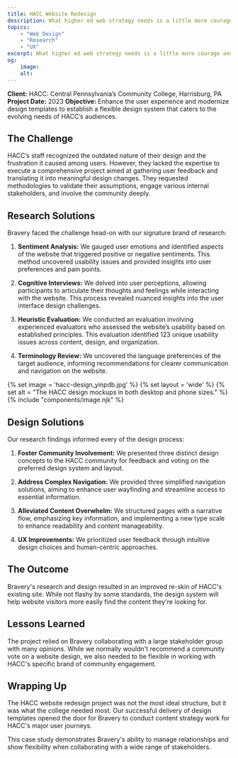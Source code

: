```yaml
---
title: HACC Website Redesign
description: What higher ed web strategy needs is a little more courage and a lot more action.
topics:
    - "Web Design"
    - "Research"
    - "UX"
excerpt: What higher ed web strategy needs is a little more courage and a lot more action.
og:
    image:
    alt:
---
```


**Client:** HACC: Central Pennsylvania’s Community College, Harrisburg, PA
**Project Date:** 2023
**Objective:** Enhance the user experience and modernize design templates to establish a flexible design system that caters to the evolving needs of HACC’s audiences.

## The Challenge

HACC’s staff recognized the outdated nature of their design and the frustration it caused among users. However, they lacked the expertise to execute a comprehensive project aimed at gathering user feedback and translating it into meaningful design changes. They requested methodologies to validate their assumptions, engage various internal stakeholders, and involve the community deeply.

## Research Solutions

Bravery faced the challenge head-on with our signature brand of research:

1. **Sentiment Analysis:** We gauged user emotions and identified aspects of the website that triggered positive or negative sentiments. This method uncovered usability issues and provided insights into user preferences and pain points.

2. **Cognitive Interviews:** We delved into user perceptions, allowing participants to articulate their thoughts and feelings while interacting with the website. This process revealed nuanced insights into the user interface design challenges.

3. **Heuristic Evaluation:** We conducted an evaluation involving experienced evaluators who assessed the website’s usability based on established principles. This evaluation identified 123 unique usability issues across content, design, and organization.

4. **Terminology Review:** We uncovered the language preferences of the target audience, informing recommendations for clearer communication and navigation on the website.

{% set image = 'hacc-design_yinpdb.jpg' %}
{% set layout = 'wide' %}
{% set alt = "The HACC design mockups in both desktop and phone sizes." %}
{% include "components/image.njk" %}

## Design Solutions

Our research findings informed every of the design process:

1. **Foster Community Involvement:** We presented three distinct design concepts to the HACC community for feedback and voting on the preferred design system and layout.

2. **Address Complex Navigation:** We provided three simplified navigation solutions, aiming to enhance user wayfinding and streamline access to essential information.

3. **Alleviated Content Overwhelm:** We structured pages with a narrative flow, emphasizing key information, and implementing a new type scale to enhance readability and content manageability.

4. **UX Improvements:** We prioritized user feedback through intuitive design choices and human-centric approaches.

## The Outcome

Bravery's research and design resulted in an improved re-skin of HACC's existing site. While not flashy by some standards, the design system will help website visitors more easily find the content they're looking for.

## Lessons Learned

The project relied on Bravery collaborating with a large stakeholder group with many opinions. While we normally wouldn't recommend a community vote on a website design, we also needed to be flexible in working with HACC's specific brand of community engagement.

## Wrapping Up

The HACC website redesign project was not the most ideal structure, but it was what the college needed most. Our successful delivery of design templates opened the door for Bravery to conduct content strategy work for HACC's major user journeys.

This case study demonstrates Bravery's ability to manage relationships and show flexibility when collaborating with a wide range of stakeholders.
